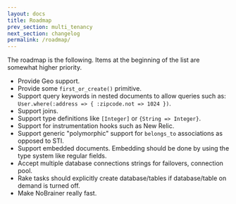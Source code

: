 ```yaml
---
layout: docs
title: Roadmap
prev_section: multi_tenancy
next_section: changelog
permalink: /roadmap/
---
```


The roadmap is the following. Items at the beginning of the list are somewhat higher priority.

* Provide Geo support.
* Provide some `first_or_create()` primitive.
* Support query keywords in nested documents to allow queries such as:  
  `User.where(:address => { :zipcode.not => 1024 })`.
* Support joins.
* Support type definitions like `[Integer]` or `{String => Integer}`.
* Support for instrumentation hooks such as New Relic.
* Support generic "polymorphic" support for `belongs_to` associations as opposed to STI.
* Support embedded documents. Embedding should be done by using the type system like regular fields.
* Accept multiple database connections strings for failovers, connection pool.
* Rake tasks should explicitly create database/tables if database/table on demand is turned off.
* Make NoBrainer really fast.
